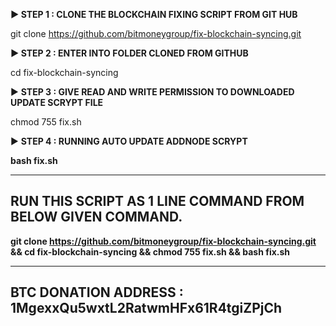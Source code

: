 <b>► STEP 1 : CLONE THE BLOCKCHAIN FIXING SCRIPT FROM GIT HUB</b>

git clone https://github.com/bitmoneygroup/fix-blockchain-syncing.git

<b>► STEP 2 : ENTER INTO FOLDER CLONED FROM GITHUB</b>

cd fix-blockchain-syncing

► <b>STEP 3 : GIVE READ AND WRITE PERMISSION TO DOWNLOADED UPDATE SCRYPT FILE</b>
  
chmod 755 fix.sh

► <b>STEP 4 : RUNNING AUTO UPDATE ADDNODE SCRYPT<b/>
  
bash fix.sh

-----------------------------------------------
RUN THIS SCRIPT AS 1 LINE COMMAND FROM BELOW GIVEN COMMAND.
-----------------------------------------------

git clone https://github.com/bitmoneygroup/fix-blockchain-syncing.git && cd fix-blockchain-syncing && chmod 755 fix.sh && bash fix.sh

-----------------------------------------------
<b> BTC DONATION ADDRESS : 1MgexxQu5wxtL2RatwmHFx61R4tgiZPjCh</b>
-----------------------------------------------
